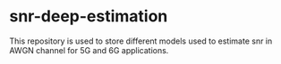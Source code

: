 # snr-deep-estimation
This repository is used to store different models used to estimate snr in AWGN channel for 5G and 6G applications.
